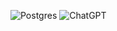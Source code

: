 ![Postgres](https://img.shields.io/badge/postgres-%23316192.svg?style=for-the-badge&logo=postgresql&logoColor=white)
![ChatGPT](https://img.shields.io/badge/chatgpt-343434?style=for-the-badge&logo=openai&logoColor=white)
